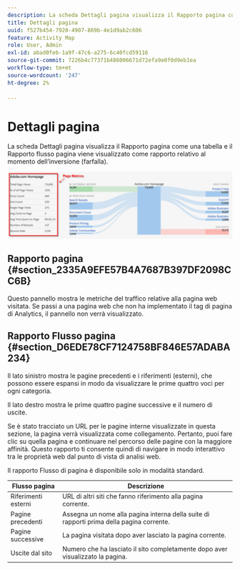 ```yaml
---
description: La scheda Dettagli pagina visualizza il Rapporto pagina come una tabella e il Rapporto flusso pagina viene visualizzato come rapporto relativo al momento dell’inversione (farfalla).
title: Dettagli pagina
uuid: f527b454-7920-4907-869b-4e1d9ab2c606
feature: Activity Map
role: User, Admin
exl-id: abad0feb-1a9f-47c6-a275-6c40fcd59116
source-git-commit: 7226b4c77371b486006671d72efa9e0f0d9eb1ea
workflow-type: tm+mt
source-wordcount: '247'
ht-degree: 2%

---
```


# Dettagli pagina

La scheda Dettagli pagina visualizza il Rapporto pagina come una tabella e il Rapporto flusso pagina viene visualizzato come rapporto relativo al momento dell’inversione (farfalla).

![](assets/page_flow.png)

## Rapporto pagina {#section_2335A9EFE57B4A7687B397DF2098CC6B}

Questo pannello mostra le metriche del traffico relative alla pagina web visitata. Se passi a una pagina web che non ha implementato il tag di pagina di Analytics, il pannello non verrà visualizzato.

## Rapporto Flusso pagina {#section_D6EDE78CF7124758BF846E57ADABA234}

Il lato sinistro mostra le pagine precedenti e i riferimenti (esterni), che possono essere espansi in modo da visualizzare le prime quattro voci per ogni categoria.

Il lato destro mostra le prime quattro pagine successive e il numero di uscite.

Se è stato tracciato un URL per le pagine interne visualizzate in questa sezione, la pagina verrà visualizzata come collegamento. Pertanto, puoi fare clic su quella pagina e continuare nel percorso delle pagine con la maggiore affinità. Questo rapporto ti consente quindi di navigare in modo interattivo tra le proprietà web dal punto di vista di analisi web.

Il rapporto Flusso di pagina è disponibile solo in modalità standard.

| **Flusso pagina** | **Descrizione** |
|---|---|
| Riferimenti esterni | URL di altri siti che fanno riferimento alla pagina corrente. |
| Pagine precedenti | Assegna un nome alla pagina interna della suite di rapporti prima della pagina corrente. |
| Pagine successive | La pagina visitata dopo aver lasciato la pagina corrente. |
| Uscite dal sito | Numero che ha lasciato il sito completamente dopo aver visualizzato la pagina. |
